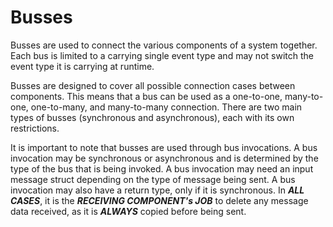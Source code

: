 # Busses

Busses are used to connect the various components of a system together. Each bus is limited to a carrying single event
type and may not switch the event type it is carrying at runtime.

Busses are designed to cover all possible connection cases between components. This means that a bus can be used as a
one-to-one, many-to-one, one-to-many, and many-to-many connection. There are two main types of busses (synchronous and
asynchronous), each with its own restrictions.

It is important to note that busses are used through bus invocations. A bus invocation may be synchronous or
asynchronous and is determined by the type of the bus that is being invoked. A bus invocation may need an input message
struct depending on the type of message being sent. A bus invocation may also have a return type, only if it is
synchronous. In _**ALL CASES**_, it is the _**RECEIVING COMPONENT's JOB**_ to delete any message data received, as it
is _**ALWAYS**_ copied before being sent.
